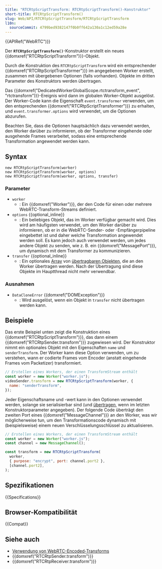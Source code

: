 ```yaml
---
title: "RTCRtpScriptTransform: RTCRtpScriptTransform()-Konstruktor"
short-title: RTCRtpScriptTransform()
slug: Web/API/RTCRtpScriptTransform/RTCRtpScriptTransform
l10n:
  sourceCommit: 4799bed9382147f0b0ff642a130a1c12ed59a28e
---
```


{{APIRef("WebRTC")}}

Der **`RTCRtpScriptTransform()`**-Konstruktor erstellt ein neues {{domxref("RTCRtpScriptTransform")}}-Objekt.

Durch die Konstruktion des `RTCRtpScriptTransform` wird ein entsprechender {{domxref("RTCRtpScriptTransformer")}} im angegebenen Worker erstellt, zusammen mit übergebenen Optionen (falls vorhanden). Objekte im dritten Parameter des Konstruktors werden übertragen.

Das {{domxref("DedicatedWorkerGlobalScope.rtctransform_event", "rtctransform")}}-Ereignis wird dann im globalen Worker-Objekt ausgelöst.
Der Worker-Code kann die Eigenschaft `event.transformer` verwenden, um den entsprechenden {{domxref("RTCRtpScriptTransformer")}} zu erhalten, und `event.transformer.options` wird verwendet, um die Optionen abzurufen.

Beachten Sie, dass die Optionen hauptsächlich dazu verwendet werden, den Worker darüber zu informieren, ob der Transformer eingehende oder ausgehende Frames verarbeitet, sodass eine entsprechende Transformation angewendet werden kann.

## Syntax

```js-nolint
new RTCRtpScriptTransform(worker)
new RTCRtpScriptTransform(worker, options)
new RTCRtpScriptTransform(worker, options, transfer)
```

### Parameter

- `worker`
  - : Ein {{domxref("Worker")}}, der den Code für einen oder mehrere WebRTC-Transform-Streams definiert.
- `options` {{optional_inline}}
  - : Ein beliebiges Objekt, das im Worker verfügbar gemacht wird.
    Dies wird am häufigsten verwendet, um den Worker darüber zu informieren, ob er in die WebRTC-Sender- oder -Empfängerpipeline eingebettet ist und daher welche Transformation angewendet werden soll.
    Es kann jedoch auch verwendet werden, um jedes andere Objekt zu senden, wie z. B. ein {{domxref("MessagePort")}}, um dynamisch mit dem Transformer zu kommunizieren.
- `transfer` {{optional_inline}}
  - : Ein optionales [Array](/de/docs/Web/JavaScript/Reference/Global_Objects/Array) von [übertragbaren Objekten](/de/docs/Web/API/Web_Workers_API/Transferable_objects), die an den Worker übertragen werden.
    Nach der Übertragung sind diese Objekte im Hauptthread nicht mehr verwendbar.

### Ausnahmen

- `DataCloneError` {{domxref("DOMException")}}
  - : Wird ausgelöst, wenn ein Objekt in `transfer` nicht übertragen werden kann.

## Beispiele

Das erste Beispiel unten zeigt die Konstruktion eines {{domxref("RTCRtpScriptTransform")}}, das dann einem {{domxref("RTCRtpSender.transform")}} zugewiesen wird.
Der Konstruktor nimmt ein optionales Objekt mit den Eigenschaften `name` und `senderTransform`.
Der Worker kann diese Option verwenden, um zu verstehen, wann er codierte Frames vom Encoder (anstatt eingehende Frames vom Packetizer) transformiert.

```js
// Erstellen eines Workers, der einen TransformStream enthält
const worker = new Worker("worker.js");
videoSender.transform = new RTCRtpScriptTransform(worker, {
  name: "senderTransform",
});
```

Jeder Eigenschaftsname und -wert kann in den Optionen verwendet werden, solange sie serialisierbar sind (und [übertragen](/de/docs/Web/API/Web_Workers_API/Transferable_objects), wenn im letzten Konstruktorparameter angegeben).
Der folgende Code überträgt den zweiten Port eines {{domxref("MessageChannel")}} an den Worker, was wir möglicherweise tun, um den Transformationscode dynamisch mit (beispielsweise) einem neuen Verschlüsselungsschlüssel zu aktualisieren.

```js
// Erstellen eines Workers, der einen TransformStream enthält
const worker = new Worker("worker.js");
const channel = new MessageChannel();

const transform = new RTCRtpScriptTransform(
  worker,
  { purpose: "encrypt", port: channel.port2 },
  [channel.port2],
);
```

## Spezifikationen

{{Specifications}}

## Browser-Kompatibilität

{{Compat}}

## Siehe auch

- [Verwendung von WebRTC-Encoded-Transforms](/de/docs/Web/API/WebRTC_API/Using_Encoded_Transforms)
- {{domxref("RTCRtpSender.transform")}}
- {{domxref("RTCRtpReceiver.transform")}}
